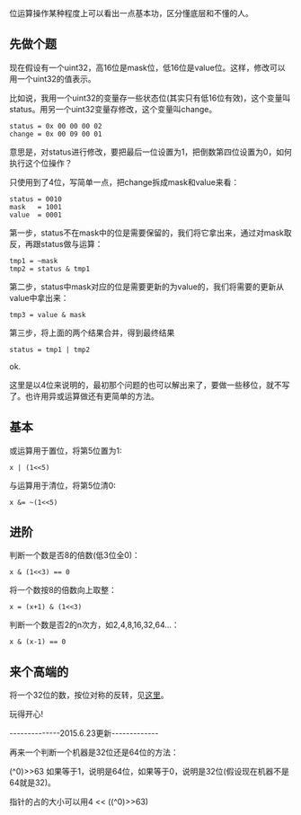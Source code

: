 位运算操作某种程度上可以看出一点基本功，区分懂底层和不懂的人。

## 先做个题

现在假设有一个uint32，高16位是mask位，低16位是value位。这样，修改可以用一个uint32的值表示。

比如说，我用一个uint32的变量存一些状态位(其实只有低16位有效)，这个变量叫status。用另一个uint32变量存修改，这个变量叫change。

	status = 0x 00 00 00 02
	change = 0x 00 09 00 01


意思是，对status进行修改，要把最后一位设置为1，把倒数第四位设置为0，如何执行这个位操作？

只使用到了4位，写简单一点，把change拆成mask和value来看：

	status = 0010
	mask   = 1001
	value  = 0001

第一步，status不在mask中的位是需要保留的，我们将它拿出来，通过对mask取反，再跟status做与运算：

	tmp1 = ~mask
	tmp2 = status & tmp1

第二步，status中mask对应的位是需要更新的为value的，我们将需要的更新从value中拿出来：

	tmp3 = value & mask

第三步，将上面的两个结果合并，得到最终结果

	status = tmp1 | tmp2

ok.

这里是以4位来说明的，最初那个问题的也可以解出来了，要做一些移位，就不写了。也许用异或运算做还有更简单的方法。

## 基本

或运算用于置位，将第5位置为1:

	x | (1<<5)

与运算用于清位，将第5位清0:

	x &= ~(1<<5)


## 进阶

判断一个数是否8的倍数(低3位全0)：

	x & (1<<3) == 0

将一个数按8的倍数向上取整：

	x = (x+1) & (1<<3)

判断一个数是否2的n次方，如2,4,8,16,32,64...：

	x & (x-1) == 0

## 来个高端的

将一个32位的数，按位对称的反转，见[这里](./lockfree-hash.article)。

玩得开心!

--------------2015.6.23更新-------------

再来一个判断一个机器是32位还是64位的方法：

(^0)>>63 如果等于1，说明是64位，如果等于0，说明是32位(假设现在机器不是64就是32)。

指针的占的大小可以用4 << ((^0)>>63)
